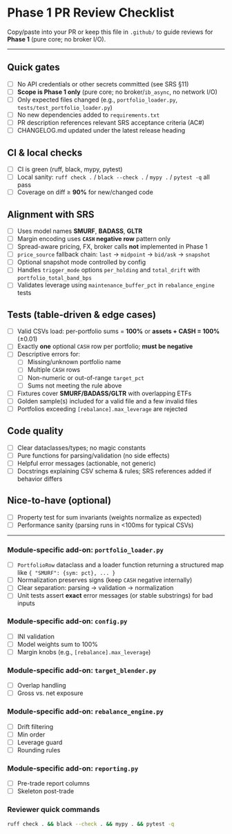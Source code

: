 # Phase 1 PR Review Checklist

Copy/paste into your PR or keep this file in `.github/` to guide reviews for **Phase 1** (pure core; no broker I/O).

---

## Quick gates
- [ ] No API credentials or other secrets committed (see SRS §11)
- [ ] **Scope is Phase 1 only** (pure core; no broker/`ib_async`, no network I/O)
- [ ] Only expected files changed (e.g., `portfolio_loader.py`, `tests/test_portfolio_loader.py`)
- [ ] No new dependencies added to `requirements.txt`
- [ ] PR description references relevant SRS acceptance criteria (AC#)
- [ ] CHANGELOG.md updated under the latest release heading

## CI & local checks
- [ ] CI is green (ruff, black, mypy, pytest)
- [ ] Local sanity: `ruff check .` / `black --check .` / `mypy .` / `pytest -q` all pass
- [ ] Coverage on diff ≥ **90%** for new/changed code

## Alignment with SRS
- [ ] Uses model names **SMURF**, **BADASS**, **GLTR**
- [ ] Margin encoding uses **`CASH` negative row** pattern only
- [ ] Spread-aware pricing, FX, broker calls **not** implemented in Phase 1
- [ ] `price_source` fallback chain: `last` → `midpoint` → `bid/ask` → `snapshot`
- [ ] Optional snapshot mode controlled by config
- [ ] Handles `trigger_mode` options `per_holding` and `total_drift` with `portfolio_total_band_bps`
- [ ] Validates leverage using `maintenance_buffer_pct` in `rebalance_engine` tests

## Tests (table-driven & edge cases)
- [ ] Valid CSVs load: per-portfolio sums = **100%** or **assets + CASH = 100%** (±0.01)
- [ ] Exactly **one** optional `CASH` row per portfolio; **must be negative**
- [ ] Descriptive errors for:
  - [ ] Missing/unknown portfolio name
  - [ ] Multiple `CASH` rows
  - [ ] Non-numeric or out-of-range `target_pct`
  - [ ] Sums not meeting the rule above
- [ ] Fixtures cover **SMURF/BADASS/GLTR** with overlapping ETFs
- [ ] Golden sample(s) included for a valid file and a few invalid files
- [ ] Portfolios exceeding `[rebalance].max_leverage` are rejected

## Code quality
- [ ] Clear dataclasses/types; no magic constants
- [ ] Pure functions for parsing/validation (no side effects)
- [ ] Helpful error messages (actionable, not generic)
- [ ] Docstrings explaining CSV schema & rules; SRS references added if behavior differs

## Nice-to-have (optional)
- [ ] Property test for sum invariants (weights normalize as expected)
- [ ] Performance sanity (parsing runs in <100ms for typical CSVs)

---

### Module-specific add-on: `portfolio_loader.py`
- [ ] `PortfolioRow` dataclass and a loader function returning a structured map like `{ "SMURF": {sym: pct}, ... }`
- [ ] Normalization preserves signs (keep `CASH` negative internally)
- [ ] Clear separation: parsing → validation → normalization
- [ ] Unit tests assert **exact** error messages (or stable substrings) for bad inputs

### Module-specific add-on: `config.py`
- [ ] INI validation
- [ ] Model weights sum to 100%
- [ ] Margin knobs (e.g., `[rebalance].max_leverage`)

### Module-specific add-on: `target_blender.py`
- [ ] Overlap handling
- [ ] Gross vs. net exposure

### Module-specific add-on: `rebalance_engine.py`
- [ ] Drift filtering
- [ ] Min order
- [ ] Leverage guard
- [ ] Rounding rules

### Module-specific add-on: `reporting.py`
- [ ] Pre-trade report columns
- [ ] Skeleton post-trade

### Reviewer quick commands
```bash
ruff check . && black --check . && mypy . && pytest -q
```
